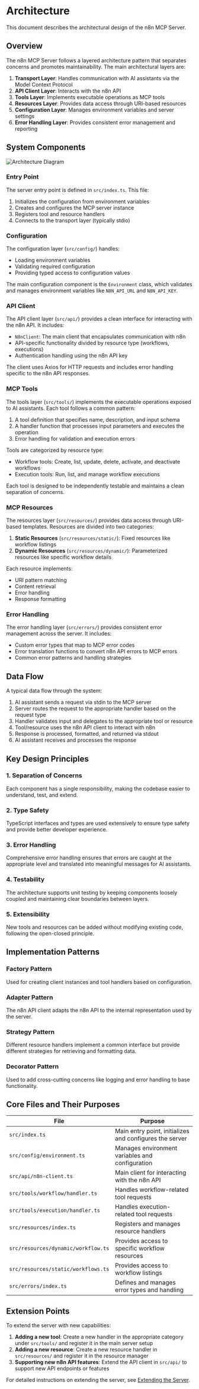 # Architecture

This document describes the architectural design of the n8n MCP Server.

## Overview

The n8n MCP Server follows a layered architecture pattern that separates concerns and promotes maintainability. The main architectural layers are:

1. **Transport Layer**: Handles communication with AI assistants via the Model Context Protocol
2. **API Client Layer**: Interacts with the n8n API
3. **Tools Layer**: Implements executable operations as MCP tools
4. **Resources Layer**: Provides data access through URI-based resources
5. **Configuration Layer**: Manages environment variables and server settings
6. **Error Handling Layer**: Provides consistent error management and reporting

## System Components

![Architecture Diagram](../images/architecture.png.placeholder)

### Entry Point

The server entry point is defined in `src/index.ts`. This file:

1. Initializes the configuration from environment variables
2. Creates and configures the MCP server instance
3. Registers tool and resource handlers
4. Connects to the transport layer (typically stdio)

### Configuration

The configuration layer (`src/config/`) handles:

- Loading environment variables
- Validating required configuration
- Providing typed access to configuration values

The main configuration component is the `Environment` class, which validates and manages environment variables like `N8N_API_URL` and `N8N_API_KEY`.

### API Client

The API client layer (`src/api/`) provides a clean interface for interacting with the n8n API. It includes:

- `N8nClient`: The main client that encapsulates communication with n8n
- API-specific functionality divided by resource type (workflows, executions)
- Authentication handling using the n8n API key

The client uses Axios for HTTP requests and includes error handling specific to the n8n API responses.

### MCP Tools

The tools layer (`src/tools/`) implements the executable operations exposed to AI assistants. Each tool follows a common pattern:

1. A tool definition that specifies name, description, and input schema
2. A handler function that processes input parameters and executes the operation
3. Error handling for validation and execution errors

Tools are categorized by resource type:

- Workflow tools: Create, list, update, delete, activate, and deactivate workflows
- Execution tools: Run, list, and manage workflow executions

Each tool is designed to be independently testable and maintains a clean separation of concerns.

### MCP Resources

The resources layer (`src/resources/`) provides data access through URI-based templates. Resources are divided into two categories:

1. **Static Resources** (`src/resources/static/`): Fixed resources like workflow listings
2. **Dynamic Resources** (`src/resources/dynamic/`): Parameterized resources like specific workflow details

Each resource implements:
- URI pattern matching
- Content retrieval
- Error handling
- Response formatting

### Error Handling

The error handling layer (`src/errors/`) provides consistent error management across the server. It includes:

- Custom error types that map to MCP error codes
- Error translation functions to convert n8n API errors to MCP errors
- Common error patterns and handling strategies

## Data Flow

A typical data flow through the system:

1. AI assistant sends a request via stdin to the MCP server
2. Server routes the request to the appropriate handler based on the request type
3. Handler validates input and delegates to the appropriate tool or resource
4. Tool/resource uses the n8n API client to interact with n8n
5. Response is processed, formatted, and returned via stdout
6. AI assistant receives and processes the response

## Key Design Principles

### 1. Separation of Concerns

Each component has a single responsibility, making the codebase easier to understand, test, and extend.

### 2. Type Safety

TypeScript interfaces and types are used extensively to ensure type safety and provide better developer experience.

### 3. Error Handling

Comprehensive error handling ensures that errors are caught at the appropriate level and translated into meaningful messages for AI assistants.

### 4. Testability

The architecture supports unit testing by keeping components loosely coupled and maintaining clear boundaries between layers.

### 5. Extensibility

New tools and resources can be added without modifying existing code, following the open-closed principle.

## Implementation Patterns

### Factory Pattern

Used for creating client instances and tool handlers based on configuration.

### Adapter Pattern

The n8n API client adapts the n8n API to the internal representation used by the server.

### Strategy Pattern

Different resource handlers implement a common interface but provide different strategies for retrieving and formatting data.

### Decorator Pattern

Used to add cross-cutting concerns like logging and error handling to base functionality.

## Core Files and Their Purposes

| File | Purpose |
|------|---------|
| `src/index.ts` | Main entry point, initializes and configures the server |
| `src/config/environment.ts` | Manages environment variables and configuration |
| `src/api/n8n-client.ts` | Main client for interacting with the n8n API |
| `src/tools/workflow/handler.ts` | Handles workflow-related tool requests |
| `src/tools/execution/handler.ts` | Handles execution-related tool requests |
| `src/resources/index.ts` | Registers and manages resource handlers |
| `src/resources/dynamic/workflow.ts` | Provides access to specific workflow resources |
| `src/resources/static/workflows.ts` | Provides access to workflow listings |
| `src/errors/index.ts` | Defines and manages error types and handling |

## Extension Points

To extend the server with new capabilities:

1. **Adding a new tool**: Create a new handler in the appropriate category under `src/tools/` and register it in the main server setup
2. **Adding a new resource**: Create a new resource handler in `src/resources/` and register it in the resource manager
3. **Supporting new n8n API features**: Extend the API client in `src/api/` to support new API endpoints or features

For detailed instructions on extending the server, see [Extending the Server](./extending.md).
